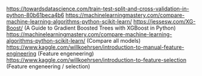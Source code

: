 https://towardsdatascience.com/train-test-split-and-cross-validation-in-python-80b61beca4b6
https://machinelearningmastery.com/compare-machine-learning-algorithms-python-scikit-learn/
https://jessesw.com/XG-Boost/  (A Guide to Gradient Boosted Trees with XGBoost in Python)
https://machinelearningmastery.com/compare-machine-learning-algorithms-python-scikit-learn/ (Compare all models)
https://www.kaggle.com/willkoehrsen/introduction-to-manual-feature-engineering (Feature engeneering)
https://www.kaggle.com/willkoehrsen/introduction-to-feature-selection (Feature engeneering / selection)
